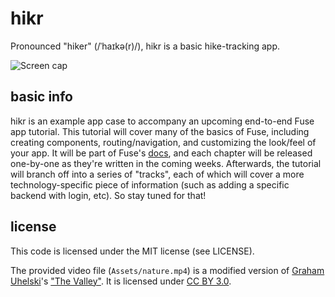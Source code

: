 # hikr
Pronounced "hiker" (/ˈhaɪkə(r)/), hikr is a basic hike-tracking app.

![Screen cap](https://github.com/fusetools/hikr/blob/master/hikr.gif)

## basic info
hikr is an example app case to accompany an upcoming end-to-end Fuse app tutorial. This tutorial will cover many of the basics of Fuse, including creating components, routing/navigation, and customizing the look/feel of your app. It will be part of Fuse's [docs](https://www.fusetools.com/docs), and each chapter will be released one-by-one as they're written in the coming weeks. Afterwards, the tutorial will branch off into a series of "tracks", each of which will cover a more technology-specific piece of information (such as adding a specific backend with login, etc). So stay tuned for that!

## license
This code is licensed under the MIT license (see LICENSE).

The provided video file (`Assets/nature.mp4`) is a modified version of [Graham Uhelski](https://vimeo.com/mankindfilms)'s ["The Valley"](http://mazwai.com/#/videos/220). It is licensed under [CC BY 3.0](https://creativecommons.org/licenses/by/3.0/).
